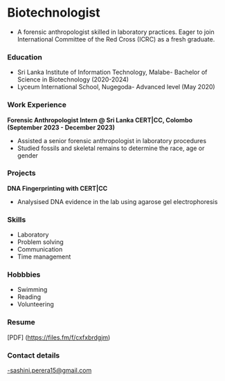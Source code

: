 # Biotechnologist
- A forensic anthropologist skilled in laboratory practices. Eager to join International Committee of the Red Cross (ICRC) as a fresh graduate.
   
### Education
- Sri Lanka Institute of Information Technology, Malabe- Bachelor of Science in Biotechnology (2020-2024)
- Lyceum International School, Nugegoda- Advanced level (May 2020)

### Work Experience
**Forensic Anthropologist Intern @ Sri Lanka CERT|CC, Colombo (September 2023 - December 2023)**
- Assisted a senior forensic anthropologist in laboratory procedures
- Studied fossils and skeletal remains to determine the race, age or gender

### Projects
**DNA Fingerprinting with CERT|CC**
- Analysised DNA evidence in the lab using agarose gel electrophoresis
   
### Skills
- Laboratory
- Problem solving
- Communication
- Time management

### Hobbbies
- Swimming
- Reading
- Volunteering
  
### Resume
[PDF] (https://files.fm/f/cxfxbrdgjm) 

### Contact details
-sashini.perera15@gmail.com
